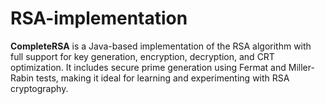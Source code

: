 # RSA-implementation
**CompleteRSA** is a Java-based implementation of the RSA algorithm with full support for key generation, encryption, decryption, and CRT optimization. It includes secure prime generation using Fermat and Miller-Rabin tests, making it ideal for learning and experimenting with RSA cryptography.

